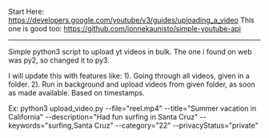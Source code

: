 Start Here: https://developers.google.com/youtube/v3/guides/uploading_a_video
This one is good too: https://github.com/jonnekaunisto/simple-youtube-api

--------------------------------------------
Simple python3 script to upload yt videos in bulk.
The one i found on web was py2, so changed it to py3.

I will update this with features like:
1). Going through all videos, given in a folder.
2). Run in background and upload videos from given folder, as soon as made available.
Based on timestamps.

Ex:
python3 upload_video.py --file="reel.mp4" --title="Summer vacation in California" --description="Had fun surfing in Santa Cruz" --keywords="surfing,Santa Cruz" --category="22" --privacyStatus="private"

